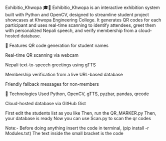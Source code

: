 Exhibitio_Khwopa 🎓📱
Exhibitio_Khwopa is an interactive exhibition system built with Python and OpenCV, designed to streamline student project showcases at Khwopa Engineering College. It generates QR codes for each participant and uses real-time scanning to identify attendees, greet them with personalized Nepali speech, and verify membership from a cloud-hosted database.

🔧 Features
QR code generation for student names

Real-time QR scanning via webcam

Nepali text-to-speech greetings using gTTS

Membership verification from a live URL-based database

Friendly fallback messages for non-members

🧠 Technologies Used
Python, OpenCV, gTTS, pyzbar, pandas, qrcode

Cloud-hosted database via GitHub Gist

First edit the students list as you like
Then, run the QR_MARKER.py
Then, your database is ready
Now you can use Scan.py to scan the qr codes

Note:- Before doing anything insert the code in terminal,
(pip install -r Modules.txt)
    The text inside the small bracket is the code
